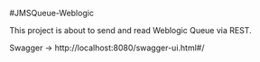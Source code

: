 #JMSQueue-Weblogic

This project is about to send and read Weblogic Queue via REST.

Swagger ->
http://localhost:8080/swagger-ui.html#/
